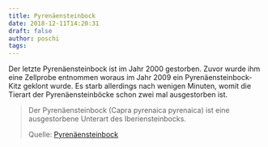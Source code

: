 ```yaml
---
title: Pyrenäensteinbock
date: 2018-12-11T14:20:31
draft: false
author: poschi
tags: 
---
```


Der letzte Pyrenäensteinbock ist im Jahr 2000 gestorben. Zuvor wurde ihm eine
Zellprobe entnommen woraus im Jahr 2009 ein Pyrenäensteinbock-Kitz geklont
wurde. Es starb allerdings nach wenigen Minuten, womit die Tierart der
Pyrenäensteinböcke schon zwei mal ausgestorben ist.

> Der Pyrenäensteinbock (Capra pyrenaica pyrenaica) ist eine ausgestorbene
> Unterart des Iberiensteinbocks.
>
> Quelle: [Pyrenäensteinbock](https://de.wikipedia.org/wiki/Pyren%C3%A4ensteinbock)
